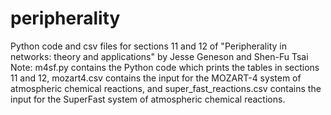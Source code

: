 # peripherality
Python code and csv files for sections 11 and 12 of "Peripherality in networks: theory and applications" by Jesse Geneson and Shen-Fu Tsai
Note: m4sf.py contains the Python code which prints the tables in sections 11 and 12, mozart4.csv contains the input for the MOZART-4 system of atmospheric chemical reactions, and super_fast_reactions.csv contains the input for the SuperFast system of atmospheric chemical reactions.
